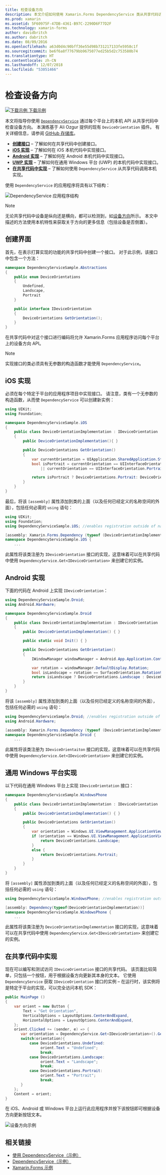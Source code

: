 ```yaml
---
title: 检查设备方向
description: 本文介绍如何使用 Xamarin.Forms DependencyService 类从共享代码访问设备方向。
ms.prod: xamarin
ms.assetid: 5F60975F-47DB-4361-B97C-2290D6F77D2F
ms.technology: xamarin-forms
author: davidbritch
ms.author: dabritch
ms.date: 08/09/2016
ms.openlocfilehash: a63d0d4c90bff36e55d98b731217133fe5958c1f
ms.sourcegitcommit: be6f6a8f77679bb9675077ed25b5d2c753580b74
ms.translationtype: HT
ms.contentlocale: zh-CN
ms.lasthandoff: 12/07/2018
ms.locfileid: "53051466"
---
```

# <a name="checking-device-orientation"></a>检查设备方向

[![下载示例](~/media/shared/download.png) 下载示例](https://developer.xamarin.com/samples/UsingDependencyService)

本文将指导你使用 [`DependencyService`](xref:Xamarin.Forms.DependencyService) 通过每个平台上的本机 API 从共享代码中检查设备方向。 本演练基于 Ali Ozgur 提供的现有 `DeviceOrientation` 插件。 有关详细信息，请参阅 [GitHub 存储库](https://github.com/aliozgur/Xamarin.Plugins/tree/master/DeviceOrientation)。

- **[创建接口](#Creating_the_Interface)** &ndash; 了解如何在共享代码中创建接口。
- **[iOS 实现](#iOS_Implementation)** &ndash; 了解如何在 iOS 本机代码中实现接口。
- **[Android 实现](#Android_Implementation)** &ndash; 了解如何在 Android 本机代码中实现接口。
- **[UWP 实现](#WindowsImplementation)** &ndash; 了解如何在通用 Windows 平台 (UWP) 的本机代码中实现接口。
- **[在共享代码中实现](#Implementing_in_Shared_Code)** &ndash; 了解如何使用 `DependencyService` 从共享代码调用本机实现。

使用 `DependencyService` 的应用程序将具有以下结构：

![](device-orientation-images/orientation-diagram.png "DependencyService 应用程序结构")

> [!NOTE]
> 无论共享代码中设备是纵向还是横向，都可以检测到，如[设备方向](~/xamarin-forms/user-interface/layouts/device-orientation.md#Reacting_to_Changes_in_Orientation)所示。 本文中描述的方法使用本机特性来获取关于方向的更多信息（包括设备是否倒置）。

<a name="Creating_the_Interface" />

## <a name="creating-the-interface"></a>创建界面

首先，在表示打算实现的功能的共享代码中创建一个接口。 对于此示例，该接口中包含一个方法：

```csharp
namespace DependencyServiceSample.Abstractions
{
    public enum DeviceOrientations
    {
        Undefined,
        Landscape,
        Portrait
    }

    public interface IDeviceOrientation
    {
        DeviceOrientations GetOrientation();
    }
}
```

在共享代码中对这个接口进行编码将允许 Xamarin.Forms 应用程序访问每个平台上的设备方向 API。

> [!NOTE]
> 实现接口的类必须具有无参数的构造函数才能使用 `DependencyService`。

<a name="iOS_Implementation" />

## <a name="ios-implementation"></a>iOS 实现

必须在每个特定于平台的应用程序项目中实现接口。 请注意，类有一个无参数的构造函数，从而使 `DependencyService` 可以创建新实例：

```csharp
using UIKit;
using Foundation;

namespace DependencyServiceSample.iOS
{
    public class DeviceOrientationImplementation : IDeviceOrientation
    {
        public DeviceOrientationImplementation(){ }

        public DeviceOrientations GetOrientation()
        {
            var currentOrientation = UIApplication.SharedApplication.StatusBarOrientation;
            bool isPortrait = currentOrientation == UIInterfaceOrientation.Portrait
                || currentOrientation == UIInterfaceOrientation.PortraitUpsideDown;

            return isPortrait ? DeviceOrientations.Portrait: DeviceOrientations.Landscape;
        }
    }
}
```

最后，将该 `[assembly]` 属性添加到类的上面（以及任何已经定义的名称空间的外面），包括任何必需的 `using` 语句：

```csharp
using UIKit;
using Foundation;
using DependencyServiceSample.iOS; //enables registration outside of namespace

[assembly: Xamarin.Forms.Dependency (typeof (DeviceOrientationImplementation))]
namespace DependencyServiceSample.iOS {
    ...
```

此属性将该类注册为 `IDeviceOrientation` 接口的实现，这意味着可以在共享代码中使用 `DependencyService.Get<IDeviceOrientation>` 来创建它的实例。

<a name="Android_Implementation" />

## <a name="android-implementation"></a>Android 实现

下面的代码在 Android 上实现 `IDeviceOrientation`：

```csharp
using DependencyServiceSample.Droid;
using Android.Hardware;

namespace DependencyServiceSample.Droid
{
    public class DeviceOrientationImplementation : IDeviceOrientation
    {
        public DeviceOrientationImplementation() { }

        public static void Init() { }

        public DeviceOrientations GetOrientation()
        {
            IWindowManager windowManager = Android.App.Application.Context.GetSystemService(Context.WindowService).JavaCast<IWindowManager>();

            var rotation = windowManager.DefaultDisplay.Rotation;
            bool isLandscape = rotation == SurfaceOrientation.Rotation90 || rotation == SurfaceOrientation.Rotation270;
            return isLandscape ? DeviceOrientations.Landscape : DeviceOrientations.Portrait;
        }
    }
}
```

将该 `[assembly]` 属性添加到类的上面（以及任何已经定义的名称空间的外面），包括任何必需的 `using` 语句：

```csharp
using DependencyServiceSample.Droid; //enables registration outside of namespace
using Android.Hardware;

[assembly: Xamarin.Forms.Dependency (typeof (DeviceOrientationImplementation))]
namespace DependencyServiceSample.Droid {
    ...
```

此属性将该类注册为 `IDeviceOrientaiton` 接口的实现，这意味着可以在共享代码中使用 `DependencyService.Get<IDeviceOrientation>` 来创建它的实例。

<a name="WindowsImplementation" />

## <a name="universal-windows-platform-implementation"></a>通用 Windows 平台实现

以下代码在通用 Windows 平台上实现 `IDeviceOrientation` 接口：

```csharp
namespace DependencyServiceSample.WindowsPhone
{
    public class DeviceOrientationImplementation : IDeviceOrientation
    {
        public DeviceOrientationImplementation() { }

        public DeviceOrientations GetOrientation()
        {
            var orientation = Windows.UI.ViewManagement.ApplicationView.GetForCurrentView().Orientation;
            if (orientation == Windows.UI.ViewManagement.ApplicationViewOrientation.Landscape) {
                return DeviceOrientations.Landscape;
            }
            else {
                return DeviceOrientations.Portrait;
            }
        }
    }
}
```

将 `[assembly]` 属性添加到类的上面（以及任何已经定义的名称空间的外面），包括任何必需的 `using` 语句：

```csharp
using DependencyServiceSample.WindowsPhone; //enables registration outside of namespace

[assembly: Dependency(typeof(DeviceOrientationImplementation))]
namespace DependencyServiceSample.WindowsPhone {
    ...
```

此属性将该类注册为 `DeviceOrientationImplementation` 接口的实现，这意味着可以在共享代码中使用 `DependencyService.Get<IDeviceOrientation>` 来创建它的实例。

<a name="Implementing_in_Shared_Code" />

## <a name="implementing-in-shared-code"></a>在共享代码中实现

现在可以编写和测试访问 `IDeviceOrientation` 接口的共享代码。 该页面比较简单，只包括一个按钮，用于根据设备方向更新其本身的文本。 它使用 `DependencyService` 获取 `IDeviceOrientation` 接口的实例 &ndash; 在运行时，该实例将是特定于平台的实现，可以完全访问本机 SDK：

```csharp
public MainPage ()
{
    var orient = new Button {
        Text = "Get Orientation",
        VerticalOptions = LayoutOptions.CenterAndExpand,
        HorizontalOptions = LayoutOptions.CenterAndExpand,
    };
    orient.Clicked += (sender, e) => {
       var orientation = DependencyService.Get<IDeviceOrientation>().GetOrientation();
       switch(orientation){
           case DeviceOrientations.Undefined:
                orient.Text = "Undefined";
                break;
           case DeviceOrientations.Landscape:
                orient.Text = "Landscape";
                break;
           case DeviceOrientations.Portrait:
                orient.Text = "Portrait";
                break;
       }
    };
    Content = orient;
}
```

在 iOS、Android 或 Windows 平台上运行此应用程序并按下该按钮即可根据设备方向更新按钮文本。

![](device-orientation-images/orientation.png "设备方向示例")


## <a name="related-links"></a>相关链接

- [使用 DependencyService（示例）](https://developer.xamarin.com/samples/UsingDependencyService)
- [DependencyService（示例）](https://developer.xamarin.com/samples/DependencyService/DependencyServiceSample/)
- [Xamarin.Forms 示例](https://github.com/xamarin/xamarin-forms-samples)

